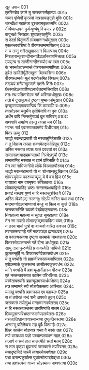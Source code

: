  सूत उवाच	001  
 एतस्मिन्नेव काले तु जरत्कारुर्महातपाः	001a  
 चचार पृथिवीं कृत्स्नां यत्रसायङ्गृहो मुनिः	001c  
 चरन्दीक्षां महातेजा दुश्चरामकृतात्मभिः	002a   
 तीर्थेष्वाप्लवनं कुर्वन्पुण्येषु विचचार ह	002c  
 वायुभक्षो निराहारः शुष्यन्नहरहर्मुनिः	003a  
 स ददर्श पितॄन्गर्ते लम्बमानानधोमुखान्	003c  
 एकतन्त्ववशिष्टं वै वीरणस्तम्बमाश्रितान्	004a  
 तं च तन्तुं शनैराखुमाददानं बिलाश्रयम्	004c  
 निराहारान्कृशान्दीनान्गर्तेऽऽर्तांस्त्राणमिच्छतः	005a  
 उपसृत्य स तान्दीनान्दीनरूपोऽभ्यभाषत	005c  
 के भवन्तोऽवलम्बन्ते वीरणस्तम्बमाश्रिताः	006a  
 दुर्बलं खादितैर्मूलैराखुना बिलवासिना	006c  
 वीरणस्तम्बके मूलं यदप्येकमिह स्थितम्	007a  
 तदप्ययं शनैराखुरादत्ते दशनैः शितैः	007c  
 छेत्स्यतेऽल्पावशिष्टत्वादेतदप्यचिरादिव	008a  
 ततः स्थ पतितारोऽत्र गर्ते अस्मिन्नधोमुखाः	008c  
 ततो मे दुःखमुत्पन्नं दृष्ट्वा युष्मानधोमुखान्	009a  
 कृच्छ्रामापदमापन्नान्प्रियं किं करवाणि वः	009c  
 तपसोऽस्य चतुर्थेन तृतीयेनापि वा पुनः	010a  
 अर्धेन वापि निस्तर्तुमापदं ब्रूत माचिरम्	010C  
 अथवापि समग्रेण तरन्तु तपसा मम	011a  
 भवन्तः सर्व एवास्मात्काममेवं विधीयताम्	011c  
 पितर ऊचुः	012  
 ऋद्धो भवान्ब्रह्मचारी यो नस्त्रातुमिहेच्छति	012a  
 न तु विप्राग्र्य तपसा शक्यमेतद्व्यपोहितुम्	012c  
 अस्ति नस्तात तपसः फलं प्रवदतां वर	013a  
 सन्तानप्रक्षयाद्ब्रह्मन्पतामो निरयेऽशुचौ	013c  
 लम्बतामिह नस्तात न ज्ञानं प्रतिभाति वै	014a  
 येन त्वां नाभिजानीमो लोके विख्यातपौरुषम्	014c  
 ऋद्धो भवान्महाभागो यो नः शोच्यान्सुदुःखितान्	015a  
 शोचस्युपेत्य कारुण्याच्छृणु ये वै वयं द्विज	015c  
 यायावरा नाम वयमृषयः संशितव्रताः	016a  
 लोकात्पुण्यादिह भ्रष्टाः सन्तानप्रक्षयाद्विभो	016c  
 प्रनष्टं नस्तपः पुण्यं न हि नस्तन्तुरस्ति वै	017a  
 अस्ति त्वेकोऽद्य नस्तन्तुः सोऽपि नास्ति यथा तथा	017c  
 मन्दभाग्योऽल्पभाग्यानां बन्धुः स किल नः कुले	018a  
 जरत्कारुरिति ख्यातो वेदवेदाङ्गपारगः	018c  
 नियतात्मा महात्मा च सुव्रतः सुमहातपाः	018e  
 तेन स्म तपसो लोभात्कृच्छ्रमापादिता वयम्	019a  
 न तस्य भार्या पुत्रो वा बान्धवो वास्ति कश्चन	019c  
 तस्माल्लम्बामहे गर्ते नष्टसञ्ज्ञा ह्यनाथवत्	020a  
 स वक्तव्यस्त्वया दृष्ट्वा अस्माकं नाथवत्तया	020c  
 पितरस्तेऽवलम्बन्ते गर्ते दीना अधोमुखाः	021a  
 साधु दारान्कुरुष्वेति प्रजायस्वेति चाभिभो	021c  
 कुलतन्तुर्हि नः शिष्टस्त्वमेवैकस्तपोधन	021e  
 यं तु पश्यसि नो ब्रह्मन्वीरणस्तम्बमाश्रितान्	022a  
 एषोऽस्माकं कुलस्तम्ब आसीत्स्वकुलवर्धनः	022c  
 यानि पश्यसि वै ब्रह्मन्मूलानीहास्य वीरुधः	023a  
 एते नस्तन्तवस्तात कालेन परिभक्षिताः	023c  
 यत्त्वेतत्पश्यसि ब्रह्मन्मूलमस्यार्धभक्षितम्	024a  
 तत्र लम्बामहे सर्वे सोऽप्येकस्तप आस्थितः	024c  
 यमाखुं पश्यसि ब्रह्मन्काल एष महाबलः	025a  
 स तं तपोरतं मन्दं शनैः क्षपयते तुदन्	025c  
 जरत्कारुं तपोलुब्धं मन्दात्मानमचेतसम्	025e  
 न हि नस्तत्तपस्तस्य तारयिष्यति सत्तम	026a  
 छिन्नमूलान्परिभ्रष्टान्कालोपहतचेतसः	026c  
 नरकप्रतिष्ठान्पश्यास्मान्यथा दुष्कृतिनस्तथा	026e  
 अस्मासु पतितेष्वत्र सह पूर्वैः पितामहैः	027a  
 छिन्नः कालेन सोऽप्यत्र गन्ता वै नरकं ततः	027c  
 तपो वाप्यथवा यज्ञो यच्चान्यत्पावनं महत्	028a  
 तत्सर्वं न समं तात सन्तत्येति सतां मतम्	028c  
 स तात दृष्ट्वा ब्रूयास्त्वं जरत्कारुं तपस्विनम्	029a  
 यथादृष्टमिदं चास्मै त्वयाख्येयमशेषतः	029c  
 यथा दारान्प्रकुर्यात्स पुत्रांश्चोत्पादयेद्यथा	030a  
 तथा ब्रह्मंस्त्वया वाच्यः सोऽस्माकं नाथवत्तया	030c  
